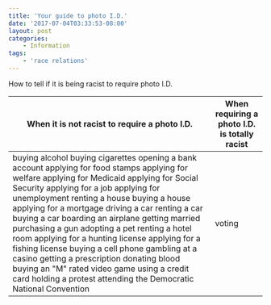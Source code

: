 ```yaml
---
title: 'Your guide to photo I.D.'
date: '2017-07-04T03:33:53-08:00'
layout: post
categories:
    - Information
tags:
    - 'race relations'
---
```


How to tell if it is being racist to require photo I.D.

| When it is not racist to require a photo I.D. | When requiring a photo I.D. is totally racist |
|---|---|
| buying alcohol buying cigarettes  opening a bank account  applying for food stamps  applying for welfare  applying for Medicaid  applying for Social Security  applying for a job  applying for unemployment  renting a house  buying a house  applying for a mortgage  driving a car  renting a car  buying a car  boarding an airplane  getting married  purchasing a gun  adopting a pet  renting a hotel room  applying for a hunting license  applying for a fishing license  buying a cell phone  gambling at a casino  getting a prescription  donating blood  buying an "M" rated video game  using a credit card  holding a protest  attending the Democratic National Convention | voting |